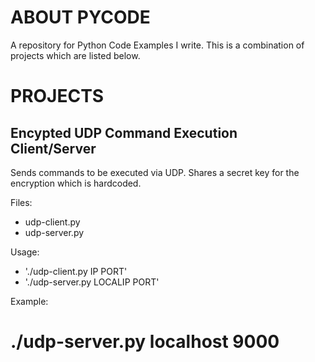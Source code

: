 # ABOUT PYCODE
A repository for Python Code Examples I write.  This is a combination of projects which are listed below.  

# PROJECTS

## Encypted UDP Command Execution Client/Server
Sends commands to be executed via UDP.  Shares a secret key for the encryption which is hardcoded. 

Files:
- udp-client.py
- udp-server.py

Usage: 
- './udp-client.py IP PORT'
- './udp-server.py LOCALIP PORT'

Example:
 # ./udp-server.py localhost 9000
 
